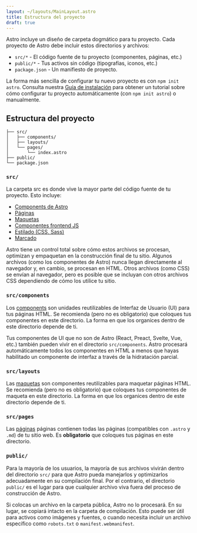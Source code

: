 ```yaml
---
layout: ~/layouts/MainLayout.astro
title: Estructura del proyecto
draft: true
---
```


Astro incluye un diseño de carpeta dogmático para tu proyecto. Cada proyecto de Astro debe incluir estos directorios y archivos:

- `src/*` - El código fuente de tu proyecto (componentes, páginas, etc.)
- `public/*` - Tus activos sin código (tipografías, iconos, etc.)
- `package.json` - Un manifiesto de proyecto.

La forma más sencilla de configurar tu nuevo proyecto es con `npm init astro`. Consulta nuestra [Guía de instalación](/es/installation) para obtener un tutorial sobre cómo configurar tu proyecto automáticamente (con `npm init astro`) o manualmente.

## Estructura del proyecto

```
├── src/
│   ├── components/
│   ├── layouts/
│   └── pages/
│       └── index.astro
├── public/
└── package.json
```

### `src/`

La carpeta src es donde vive la mayor parte del código fuente de tu proyecto. Esto incluye:

- [Components de Astro](/es/core-concepts/astro-components)
- [Páginas](/es/core-concepts/astro-pages)
- [Maquetas](/es/core-concepts/layouts)
- [Componentes frontend JS](/es/core-concepts/component-hydration)
- [Estilado (CSS, Sass)](/es/guides/styling)
- [Marcado](/es/guides/markdown-content)

Astro tiene un control total sobre cómo estos archivos se procesan, optimizan y empaquetan en la construcción final de tu sitio. Algunos archivos (como los componentes de Astro) nunca llegan directamente al navegador y, en cambio, se procesan en HTML. Otros archivos (como CSS) se envían al navegador, pero es posible que se incluyan con otros archivos CSS dependiendo de cómo los utilice tu sitio.

### `src/components`

Los [components](/es/core-concepts/astro-components) son unidades reutilizables de Interfaz de Usuario (UI) para tus páginas HTML. Se recomienda (pero no es obligatorio) que coloques tus componentes en este directorio. La forma en que los organices dentro de este directorio depende de ti.

Tus componentes de UI que no son de Astro (React, Preact, Svelte, Vue, etc.) también pueden vivir en el directorio `src/components`. Astro procesará automáticamente todos los componentes en HTML a menos que hayas habilitado un componente de interfaz a través de la hidratación parcial.

### `src/layouts`

Las [maquetas](/es/core-concepts/layouts) son componentes reutilizables para maquetar páginas HTML. Se recomienda (pero no es obligatorio) que coloques tus componentes de maqueta en este directorio. La forma en que los organices dentro de este directorio depende de ti.

### `src/pages`

Las [páginas](/es/core-concepts/astro-pages) páginas contienen todas las páginas (compatibles con `.astro` y `.md`) de tu sitio web. Es **obligatorio** que coloques tus páginas en este directorio.

### `public/`

Para la mayoría de los usuarios, la mayoría de sus archivos vivirán dentro del directorio `src/` para que Astro pueda manejarlos y optimizarlos adecuadamente en su compilación final. Por el contrario, el directorio `public/` es el lugar para que cualquier archivo viva fuera del proceso de construcción de Astro.

Si colocas un archivo en la carpeta pública, Astro no lo procesará. En su lugar, se copiará intacto en la carpeta de compilación. Esto puede ser útil para activos como imágenes y fuentes, o cuando necesita incluir un archivo específico como `robots.txt` o `manifest.webmanifest`.
